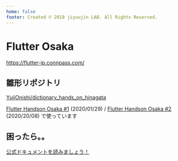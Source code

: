 ```yaml
---
home: false
footer: Created © 2019 jiyuujin LAB. All Rights Reserved.
---
```


# Flutter Osaka

https://flutter-jp.connpass.com/

## 雛形リポジトリ

[YujiOnishi/dictionary_hands_on_hinagata](./handson/hinagata.md)

[Flutter Handson Osaka #1](https://flutter-jp.connpass.com/event/155693/) (2020/01/29) / [Flutter Handson Osaka #2](https://flutter-jp.connpass.com/event/158560/) (2020/20/08) で使っています

## 困ったら。。

[公式ドキュメントを読みましょう！](https://flutter.dev/)
